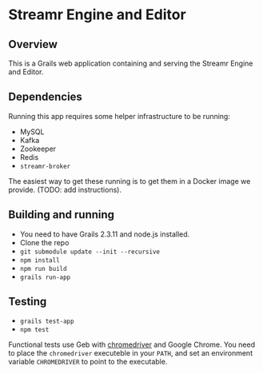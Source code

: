 # Streamr Engine and Editor

## Overview

This is a Grails web application containing and serving the Streamr Engine and Editor.

## Dependencies

Running this app requires some helper infrastructure to be running:

- MySQL
- Kafka
- Zookeeper
- Redis
- `streamr-broker`

The easiest way to get these running is to get them in a Docker image we provide. (TODO: add instructions).

## Building and running

- You need to have Grails 2.3.11 and node.js installed.
- Clone the repo
- `git submodule update --init --recursive`
- `npm install`
- `npm run build`
- `grails run-app`

## Testing

- `grails test-app`
- `npm test`

Functional tests use Geb with <a href="https://code.google.com/p/selenium/wiki/ChromeDriver">chromedriver</a> and Google Chrome. You need to place the `chromedriver` executeble in your `PATH`, and set an environment variable `CHROMEDRIVER` to point to the executable. 
